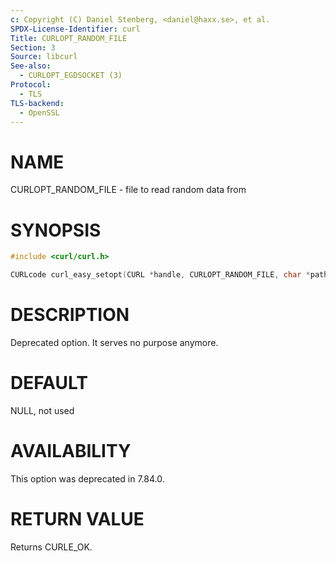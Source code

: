```yaml
---
c: Copyright (C) Daniel Stenberg, <daniel@haxx.se>, et al.
SPDX-License-Identifier: curl
Title: CURLOPT_RANDOM_FILE
Section: 3
Source: libcurl
See-also:
  - CURLOPT_EGDSOCKET (3)
Protocol:
  - TLS
TLS-backend:
  - OpenSSL
---
```


# NAME

CURLOPT_RANDOM_FILE - file to read random data from

# SYNOPSIS

~~~c
#include <curl/curl.h>

CURLcode curl_easy_setopt(CURL *handle, CURLOPT_RANDOM_FILE, char *path);
~~~

# DESCRIPTION

Deprecated option. It serves no purpose anymore.

# DEFAULT

NULL, not used

# AVAILABILITY

This option was deprecated in 7.84.0.

# RETURN VALUE

Returns CURLE_OK.
